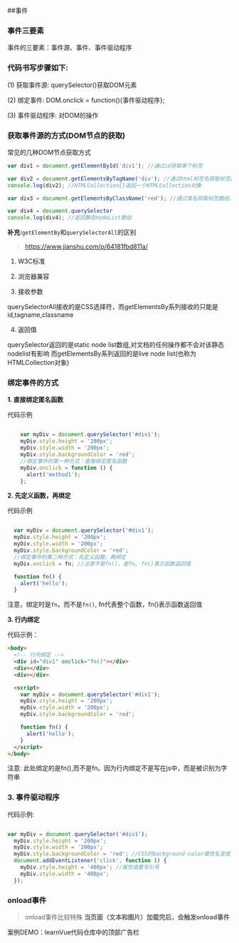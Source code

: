 ##事件

### 事件三要素

事件的三要素：事件源、事件、事件驱动程序

### 代码书写步骤如下:

(1) 获取事件源: querySelector()获取DOM元素

(2) 绑定事件: DOM.onclick = function(){事件驱动程序}; 

(3) 事件驱动程序: 对DOM的操作


### 获取事件源的方式(DOM节点的获取)

常见的几种DOM节点获取方式
``` javascript
var div1 = document.getElementById('div1'); //通过id获取单个标签

var div2 = document.getElementsByTagName('div'); //通过html标签名获取标签数组，所以有s
console.log(div2); //HTMLCollection{}返回一个HTMLCollection对象

var div3 = document.getElementsByClassName('red'); //通过类名获取标签数组，所以有s

var div4 = document.querySelector
console.log(div4); //返回静态nodeList数组 

```

**补充:**`getElementBy`和`querySelectorAll`的区别

> https://www.jianshu.com/p/64181fbd811a/

1. W3C标准

2. 浏览器兼容

3. 接收参数

querySelectorAll接收的是CSS选择符，而getElementsBy系列接收的只能是id,tagname,classname

4. 返回值

querySelector返回的是static node list数组,对文档的任何操作都不会对该静态nodelist有影响
而getElementsBy系列返回的是live node list(也称为HTMLCollection对象)


### 绑定事件的方式

**1. 直接绑定匿名函数**

代码示例
```javascript

    var myDiv = document.querySelector('#div1');
    myDiv.style.height = '200px';
    myDiv.style.width = '200px';
    myDiv.style.backgroundColor = 'red';
    //绑定事件的第一种方式：直接绑定匿名函数    
    myDiv.onclick = function () {
      alert('method1');
    };

```

**2. 先定义函数，再绑定**

代码示例
```javascript

  var myDiv = document.querySelector('#div1');
  myDiv.style.height = '200px';
  myDiv.style.width = '200px';
  myDiv.style.backgroundColor = 'red';
  //绑定事件的第二种方式：先定义函数，再绑定
  myDiv.onclick = fn; //注意不是fn()，是fn, fn()表示函数返回值 

  function fn() {
    alert('hello');
  }   
```

注意，绑定时是`fn`，而不是`fn()`, fn代表整个函数，fn()表示函数返回值


**3. 行内绑定**

代码示例：

```html
<body>
  <!-- 行内绑定 -->
  <div id="div1" onclick="fn()"></div>
  <div></div>
  <div></div>

  <script>
    var myDiv = document.querySelector('#div1');
    myDiv.style.height = '200px';
    myDiv.style.width = '200px';
    myDiv.style.backgroundColor = 'red';

    function fn() {
      alert('hello');
    }
  </script>
</body>

```

注意: 此处绑定的是fn(),而不是fn。因为行内绑定不是写在js中，而是被识别为字符串


### 3. 事件驱动程序

代码示例:

```javascript

var myDiv = document.querySelector('#div1');
  myDiv.style.height = '200px';
  myDiv.style.width = '200px';
  myDiv.style.backgroundColor = 'red'; //CSS的background-color属性名变成了backgroundColor
  document.addEventListener('click', function () {
    myDiv.style.height = '400px'; //属性值要写引号
    myDiv.style.width = '400px';
  });

```


### onload事件
> onload事件比较特殊
**当页面（文本和图片）加载完后，会触发onload事件**

案例DEMO：learnVue代码仓库中的顶部广告栏